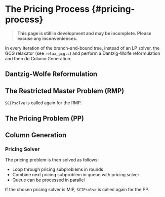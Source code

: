 # The Pricing Process {#pricing-process}
> **This page is still in development and may be incomplete. Please excuse any inconveniences.**

In every iteration of the branch-and-bound tree, instead of an LP solver, the GCG relaxator
(see `relax_gcg.c`) and perform a Dantzig-Wolfe reformulation and then do Column Generation.

## Dantzig-Wolfe Reformulation

## The Restricted Master Problem (RMP)
`SCIPsolve` is called again for the RMP.

## The Pricing Problem (PP)

## Column Generation

### Pricing Solver
The pricing problem is then solved as follows:
- Loop through pricing subproblems in rounds
- Combine next pricing subproblem in queue with pricing solver
- Queue can be processed in parallel

If the chosen pricing solver is MIP, `SCIPsolve` is called again for the PP.
